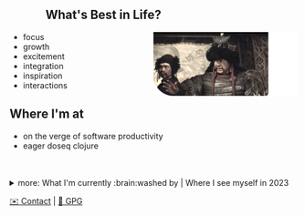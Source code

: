 ##    What's Best in Life?

<img align="right" width="50%" src="./conan-whats-best.png" alt="Conan! Whats best in Life?">

- focus
- growth
- excitement
- integration
- inspiration
- interactions

## Where I'm at

- on the verge of software productivity
- eager doseq clojure

<br>
<br>

<details>
<summary>more: What I'm currently :brain:washed by | Where I see myself in 2023</summary>

## What I'm currently brainwashed by

- pragmatic functional programming with a [rich](https://www.youtube.com/watch?v=-6BsiVyC1kM "Rich Hickey: The Value of Values") flavor
- the playfulness and curiosity of [dabeaz](https://www.youtube.com/watch?v=pkCLMl0e_0k " David Beazley: Lambda Calculus from the Ground Up")
- [IO hoisting](https://www.youtube.com/watch?v=PBQN62oUnN8 "Brandon Rhodes: Hoist Your I/O") 
- data-driven designs
- [Zombies!](https://www.youtube.com/watch?v=aWJPlRVZX90 "braaains")

## Where I see myself in 2023

- doing FOSS contributions
- in co-working atmospheres
- interning at a vibrant software company

</details>

[:envelope: Contact](mailto:adrech@grooveroom.de "adrech@grooveroom.de") | [:key: GPG](https://raw.githubusercontent.com/adrech/adrech/master/adrech.asc)
